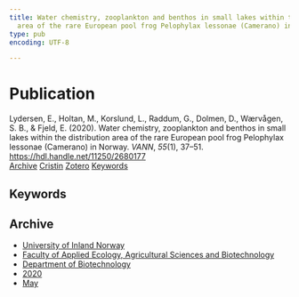 ```yaml
---
title: Water chemistry, zooplankton and benthos in small lakes within the distribution
  area of the rare European pool frog Pelophylax lessonae (Camerano) in Norway
type: pub
encoding: UTF-8

---
```

<h1>Publication</h1>
<article id="csl-bib-container-QULCIFFP" class="csl-bib-container">
  <div class="csl-bib-body"> <div class="csl-entry">Lydersen, E., Holtan, M., Korslund, L., Raddum, G., Dolmen, D., Wærvågen, S. B., &#38; Fjeld, E. (2020). Water chemistry, zooplankton and benthos in small lakes within the distribution area of the rare European pool frog Pelophylax lessonae (Camerano) in Norway. <i>VANN</i>, <i>55</i>(1), 37–51. <a href="https://hdl.handle.net/11250/2680177">https://hdl.handle.net/11250/2680177</a></div> </div>
  <div class="csl-bib-buttons">
    <a href="#taxonomy-article-QULCIFFP" alt="archive" class="csl-bib-button">Archive</a>
    <a href="https://app.cristin.no/results/show.jsf?id=1810414" alt="Cristin" class="csl-bib-button">Cristin</a>
    <a href="http://zotero.org/groups/5881554/items/QULCIFFP" alt="Zotero" class="csl-bib-button">Zotero</a>
    <a href="#keywords-article-QULCIFFP" alt="keywords" class="csl-bib-button">Keywords</a>
  </div>
  <div id="csl-bib-meta-container-QULCIFFP"></div>
</article>
<div id="csl-bib-meta-QULCIFFP" class="csl-bib-meta">
  <article id="keywords-article-QULCIFFP" class="keywords-article">
    <h1>Keywords</h1>
    
  </article>
  <article id="taxonomy-article-QULCIFFP" class="taxonomy-article">
    <h1>Archive</h1>
    <ul>
      <li>
        <a href="/en/archive/?key=3DCRN523">University of Inland Norway</a>
      </li>
      <li>
        <a href="/en/archive/?key=T77LXH6D">Faculty of Applied Ecology, Agricultural Sciences and Biotechnology</a>
      </li>
      <li>
        <a href="/en/archive/?key=VL6KDQ85">Department of Biotechnology</a>
      </li>
      <li>
        <a href="/en/archive/?key=NZE26J5M">2020</a>
      </li>
      <li>
        <a href="/en/archive/?key=G6QJTYUL">May</a>
      </li>
    </ul>
  </article>
</div>
